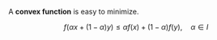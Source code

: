 A **convex function** is easy to minimize.

$$
f\left(\alpha x + (1-\alpha)y \right)\leq \alpha f(x) + (1-\alpha)f(y), \quad \alpha \in I
$$